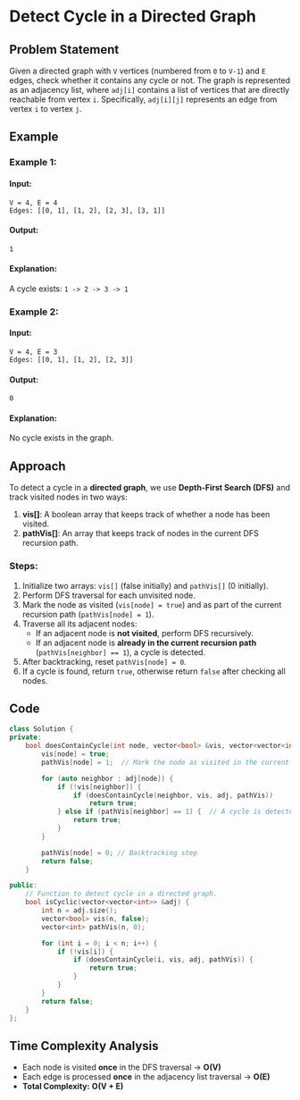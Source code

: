 # Detect Cycle in a Directed Graph

## Problem Statement
Given a directed graph with `V` vertices (numbered from `0` to `V-1`) and `E` edges, check whether it contains any cycle or not. The graph is represented as an adjacency list, where `adj[i]` contains a list of vertices that are directly reachable from vertex `i`. Specifically, `adj[i][j]` represents an edge from vertex `i` to vertex `j`.

## Example
### Example 1:
#### Input:
```
V = 4, E = 4
Edges: [[0, 1], [1, 2], [2, 3], [3, 1]]
```
#### Output:
```
1
```
#### Explanation:
A cycle exists: `1 -> 2 -> 3 -> 1`

### Example 2:
#### Input:
```
V = 4, E = 3
Edges: [[0, 1], [1, 2], [2, 3]]
```
#### Output:
```
0
```
#### Explanation:
No cycle exists in the graph.

## Approach
To detect a cycle in a **directed graph**, we use **Depth-First Search (DFS)** and track visited nodes in two ways:
1. **vis[]**: A boolean array that keeps track of whether a node has been visited.
2. **pathVis[]**: An array that keeps track of nodes in the current DFS recursion path.

### Steps:
1. Initialize two arrays: `vis[]` (false initially) and `pathVis[]` (0 initially).
2. Perform DFS traversal for each unvisited node.
3. Mark the node as visited (`vis[node] = true`) and as part of the current recursion path (`pathVis[node] = 1`).
4. Traverse all its adjacent nodes:
   - If an adjacent node is **not visited**, perform DFS recursively.
   - If an adjacent node is **already in the current recursion path** (`pathVis[neighbor] == 1`), a cycle is detected.
5. After backtracking, reset `pathVis[node] = 0`.
6. If a cycle is found, return `true`, otherwise return `false` after checking all nodes.

## Code
```cpp
class Solution {
private:
    bool doesContainCycle(int node, vector<bool> &vis, vector<vector<int>> &adj, vector<int> &pathVis) {
        vis[node] = true;
        pathVis[node] = 1;  // Mark the node as visited in the current path

        for (auto neighbor : adj[node]) {
            if (!vis[neighbor]) {
                if (doesContainCycle(neighbor, vis, adj, pathVis)) 
                    return true;
            } else if (pathVis[neighbor] == 1) {  // A cycle is detected
                return true;
            }
        }

        pathVis[node] = 0; // Backtracking step
        return false;
    }

public:
    // Function to detect cycle in a directed graph.
    bool isCyclic(vector<vector<int>> &adj) {
        int n = adj.size();
        vector<bool> vis(n, false);
        vector<int> pathVis(n, 0);

        for (int i = 0; i < n; i++) {
            if (!vis[i]) {
                if (doesContainCycle(i, vis, adj, pathVis)) {
                    return true;
                }
            }
        }
        return false;
    }
};
```

## Time Complexity Analysis
- Each node is visited **once** in the DFS traversal → **O(V)**
- Each edge is processed **once** in the adjacency list traversal → **O(E)**
- **Total Complexity:** **O(V + E)**
